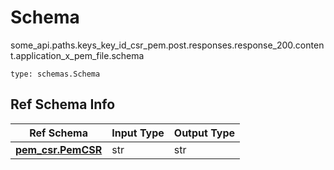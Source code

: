 # Schema
some_api.paths.keys_key_id_csr_pem.post.responses.response_200.content.application_x_pem_file.schema
```
type: schemas.Schema
```

## Ref Schema Info
Ref Schema | Input Type | Output Type
---------- | ---------- | -----------
[**pem_csr.PemCSR**](../../../../../../../../components/schema/pem_csr.md) | str | str
